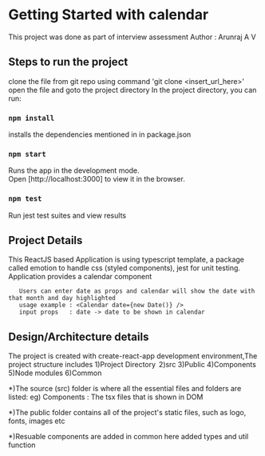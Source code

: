 # Getting Started with calendar

This project was done as part of interview assessment
Author : Arunraj A V

## Steps to run the project

clone the file from git repo using command 'git clone <insert_url_here>'
open the file and goto the project directory
In the project directory, you can run:

### `npm install`

installs the dependencies mentioned in in package.json

### `npm start`

Runs the app in the development mode.\
Open [http://localhost:3000] to view it in the browser.

### `npm test`

Run jest test suites and view results

## Project Details

This ReactJS based Application is using typescript template,
a package called emotion to handle css (styled components),
jest for unit testing.
Application provides a calendar component

       Users can enter date as props and calendar will show the date with that month and day highlighted
       usage example : <Calendar date={new Date()} />
       input props   : date -> date to be shown in calendar

## Design/Architecture details

The project is created with create-react-app development environment,The project structure includes
1)Project Directory 
2)src
3)Public
4)Components
5)Node modules
6)Common

\*)The source (src) folder is where all the essential files and folders are listed:
eg) Components : The tsx files that is shown in DOM

\*)The public folder contains all of the project's static files, such as logo, fonts, images etc

\*)Resuable components are added in common here added types and util function
